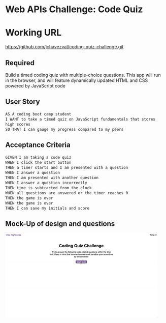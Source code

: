 # Web APIs Challenge: Code Quiz

# Working URL
https://github.com/jchavezval/coding-quiz-challenge.git

## Required
 Build a timed coding quiz with multiple-choice questions. This app will run in the browser, and will feature dynamically updated HTML and CSS powered by JavaScript code

 ## User Story
```
AS A coding boot camp student
I WANT to take a timed quiz on JavaScript fundamentals that stores high scores
SO THAT I can gauge my progress compared to my peers
```
## Acceptance Criteria
```
GIVEN I am taking a code quiz
WHEN I click the start button
THEN a timer starts and I am presented with a question
WHEN I answer a question
THEN I am presented with another question
WHEN I answer a question incorrectly
THEN time is subtracted from the clock
WHEN all questions are answered or the timer reaches 0
THEN the game is over
WHEN the game is over
THEN I can save my initials and score
```
## Mock-Up of design and questions
<img src="assets/04-web-apis-homework-demo.gif" alt="design preview">